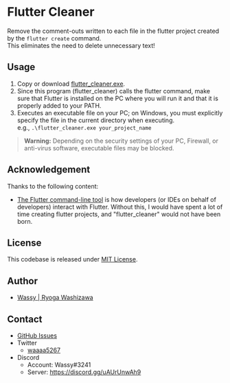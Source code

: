 # Flutter Cleaner

Remove the comment-outs written to each file in the flutter project created by the `flutter create` command.  
This eliminates the need to delete unnecessary text!

## Usage

1. Copy or download [flutter_cleaner.exe](https://github.com/wassy310/flutter_cleaner/releases/download/v0.1.0/flutter_cleaner.exe).
2. Since this program (flutter_cleaner) calls the flutter command, make sure that Flutter is installed on the PC where you will run it and that it is properly added to your PATH.
3. Executes an executable file on your PC; on Windows, you must explicitly specify the file in the current directory when executing.  
e.g., `.\flutter_cleaner.exe your_project_name`

> **Warning:**
> Depending on the security settings of your PC, Firewall, or anti-virus software, executable files may be blocked.

## Acknowledgement
Thanks to the following content:
- [The Flutter command-line tool](https://docs.flutter.dev/reference/flutter-cli) is how developers (or IDEs on behalf of developers) interact with Flutter. Without this, I would have spent a lot of time creating flutter projects, and "flutter_cleaner" would not have been born.

## License
This codebase is released under [MIT License](https://github.com/wassy310/flutter_cleaner/blob/master/LICENSE).

## Author
- [Wassy | Ryoga Washizawa](github.com/wassy310)

## Contact
- [GitHub Issues](https://github.com/wassy310/flutter_cleaner/issues)
- Twitter
  - [waaaa5267](https://twitter.com/waaaa5267)
- Discord
  - Account: Wassy#3241
  - Server: https://discord.gg/uAUrUnwAh9